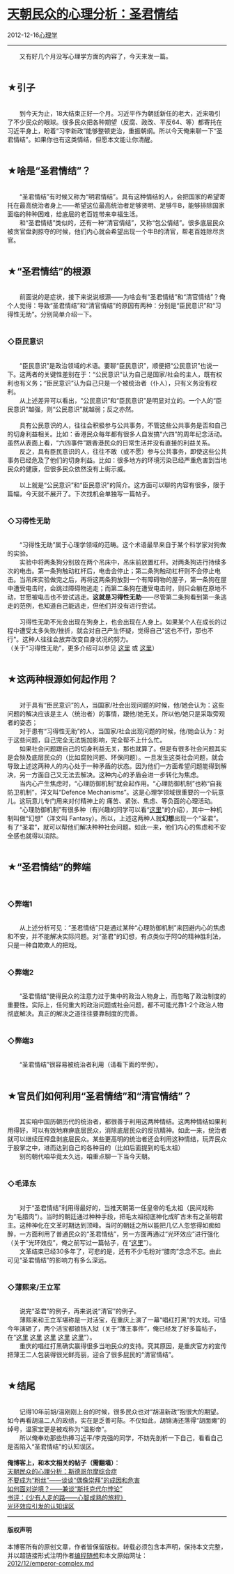 <!DOCTYPE html>
<html xmlns="http://www.w3.org/1999/xhtml" xml:lang="zh-CN">
<head>
<meta http-equiv="Content-Type" content="text/html; charset=utf-8" />
<meta name="generator" content="Python script by program.think@gmail.com" />
<meta name="provider" content="program-think.blogspot.com" />
<link type="text/css" rel="stylesheet" href="../../css/program-think.css" />
<title>天朝民众的心理分析：圣君情结 - 编程随想的博客</title>
</head>
<body>
<div id="main" style="width:100%;">
<h1><a href="../../index.md" title="回到首页">天朝民众的心理分析：圣君情结</a></h1>
<div class="post-info"><span class="date-header">2012-12-16</span><a href="../../tags/E5BF83E79086E5ADA6.md" class="tag">心理学</a> </div>
<hr>
<div class="post">
&#12288;&#12288;又有好几个月没写心理学方面的内容了，今天来发一篇。<br /><br /><h2>★引子</h2><br />&#12288;&#12288;到今天为止，18大结束正好一个月。习近平作为朝廷新任的老大，近来吸引了不少民众的眼球。很多民众把各种期望（反腐、政改、平反64、等）都寄托在习近平身上，盼着“习李新政”能够整顿吏治，重振朝纲。所以今天俺来聊一下“圣君情结”。如果你也有这类情结，但愿本文能让你清醒。<a name='more'></a><!--program-think--><br /><br /><h2>★啥是“圣君情结”？</h2><br />&#12288;&#12288;“圣君情结”有时候又称为“明君情结”。具有这种情结的人，会把国家的希望寄托在最高统治者身上——希望这位最高统治者足够贤明、足够牛B，能够排除国家面临的种种困难，给底层的老百姓带来幸福生活。<br />&#12288;&#12288;和“圣君情结”类似的，还有一种“清官情结”，又称“包公情结”。很多底层民众被贪官盘剥掠夺的时候，他们内心就会希望出现一个牛B的清官，帮老百姓除尽贪官。<br /><br /><h2>★“圣君情结”的根源</h2><br />&#12288;&#12288;前面说的是症状，接下来说说根源——为啥会有“圣君情结”和“清官情结”？俺个人觉得：导致“圣君情结”和“清官情结”的原因有两种：分别是“臣民意识”和“习得性无助”。分别简单介绍一下。<br /><br /><h3>◇臣民意识</h3><br />&#12288;&#12288;“臣民意识”是政治领域的术语。要聊“臣民意识”，顺便把“公民意识”也说一下。这两者的关键性差别在于：“公民意识”认为自己是国家/社会的主人，既有权利也有义务；“臣民意识”认为自己只是一个被统治者（仆人），只有义务没有权利。<br />&#12288;&#12288;从上述差异可以看出，“公民意识”和“臣民意识”是明显对立的。一个人的“臣民意识”越强，则“公民意识”就越弱；反之亦然。<br /><br />&#12288;&#12288;具有公民意识的人，往往会积极参与公共事务，不管这些公共事务是否和自己的切身利益相关。比如：香港民众每年都有很多人自发搞“六四”的周年纪念活动。虽然从表面上看，“六四事件”跟香港民众的日常生活并没有直接的利益关系。<br />&#12288;&#12288;反之，具有臣民意识的人，往往不敢（或不愿）参与公共事务，即使这些公共事务已经危及了他们的切身利益。比如：很多地方的环境污染已经严重危害到当地民众的健康，但很多民众依然没有上街示威。<br /><br />&#12288;&#12288;以上就是“公民意识”和“臣民意识”的简介。这方面可以聊的内容有很多，限于篇幅，今天就不展开了。下次找机会单独写一篇帖子。<br /><br /><h3>◇习得性无助</h3><br />&#12288;&#12288;“习得性无助”属于心理学领域的范畴。这个术语最早来自于某个科学家对狗做的实验。<br />&#12288;&#12288;实验中将两条狗分别放在两个吊床中，吊床前放置杠杆。对两条狗进行持续多次的电击。第一条狗触动杠杆后，电击会停止；第二条狗触动杠杆则不会停止电击。当吊床实验做完之后，再将这两条狗放到一个有障碍物的屋子，第一条狗在屋中遭受电击时，会跳过障碍物逃走；而第二条狗在遭受电击时，则只会躺在原地不动，甘愿被电击也不尝试逃走。<b>这就是习得性无助</b>——尽管第二条狗看到第一条逃走的范例，也知道自己能逃走，但他们并没有进行尝试。<br /><br />&#12288;&#12288;习得性无助不光会出现在狗身上，也会出现在人身上。如果某个人在成长的过程中遭受太多失败/挫折，就会对自己产生怀疑，觉得自己"这也不行，那也不行"。这种人往往会放弃改变自身状况的努力。<br />（关于“习得性无助”，更多介绍可以参见 <a href="https://zh.wikipedia.org/wiki/%E7%BF%92%E5%BE%97%E6%80%A7%E5%A4%B1%E5%8A%A9" target="_blank" rel="nofollow">这里</a> 或 <a href="http://baike.baidu.com/view/115884.htm" target="_blank" rel="nofollow">这里</a>）<br /><br /><h2>★这两种根源如何起作用？</h2><br />&#12288;&#12288;对于具有“臣民意识”的人，当国家/社会出现问题的时候，他/她会认为：这些问题的解决应该是主人（统治者）的事情，跟他/她无关。所以他/她只是采取旁观者的姿态；<br />&#12288;&#12288;对于患有“习得性无助”的人，当国家/社会出现问题的时候，他/她会认为：对于这些问题，自己完全无法施加影响，完全帮不上什么忙。<br />&#12288;&#12288;如果社会问题跟自己的切身利益无关，那也就算了。但是有很多社会问题其实是会殃及底层民众的（比如腐败问题、环保问题）。一旦发生这类社会问题，就会导致上述这两种人的内心处于一种矛盾的状态。因为他们一方面希望问题能得到解决，另一方面自己又无法去解决。这种内心的矛盾会进一步转化为焦虑。<br />&#12288;&#12288;当内心产生焦虑时，“心理防御机制”就会起作用。“心理防御机制”也称“自我防卫机制”，洋文叫“Defence Mechanisms”。这是心理学领域很重要的一个玩意儿。这玩意儿专门用来对付精神上的 痛苦、紧张、焦虑、等负面的心理活动。<br />&#12288;&#12288;“心理防御机制”有很多种（有兴趣的同学可以看“<a href="https://zh.wikipedia.org/wiki/%E5%BF%83%E7%90%86%E9%98%B2%E5%8D%AB%E6%9C%BA%E5%88%B6" target="_blank" rel="nofollow">这里</a>”的介绍），其中一种机制叫做“幻想”（洋文叫 Fantasy）。所以，上述这两种人就<b>幻想</b>出现一个“圣君”。有了“圣君”，就可以帮他们解决种种社会问题。如此一来，他们内心的焦虑和不安全感也就得以消除。<br /><br /><h2>★“圣君情结”的弊端</h2><br /><h3>◇弊端1</h3><br />&#12288;&#12288;从上述分析可见：“圣君情结”只是通过某种“心理防御机制”来回避内心的焦虑和不安，并不能解决实际问题。对“圣君”的幻想，有点类似于阿Q的精神胜利法，只是一种自欺欺人的把戏。<br /><br /><h3>◇弊端2</h3><br />&#12288;&#12288;“圣君情结”使得民众的注意力过于集中的政治人物身上，而忽略了政治制度的重要性。实际上，任何重大的政治问题或社会问题，都不可能光靠1-2个政治人物彻底解决。真正的解决之道往往要靠制度的完善。<br /><br /><h3>◇弊端3</h3><br />&#12288;&#12288;“圣君情结”很容易被统治者利用（请看下面的举例）。<br /><br /><h2>★官员们如何利用“圣君情结”和“清官情结”？</h2><br />&#12288;&#12288;其实咱中国历朝历代的统治者，都很善于利用这两种情结。这两种情结如果利用得好，可以有效地麻痹底层民众，消除底层民众的反抗精神。如此一来，统治者就可以继续压榨盘剥底层民众。某些更高明的统治者还会利用这种情结，玩弄民众于股掌之中，进而达到自己的各种目的（比如后面提到的毛太祖）<br />&#12288;&#12288;别的朝代咱毕竟太久远，咱重点聊一下当今天朝。<br /><br /><h3>◇毛泽东</h3><br />&#12288;&#12288;对于“圣君情结”利用得最好的，当推天朝第一任皇帝的毛太祖（民间戏称为“毛腊肉”）。当时的朝廷通过种种手段，把毛太祖彻底神化成旷古未有之圣明君主。这种神化在文革时期达到顶峰。当时的朝廷之所以能把几亿人忽悠得如痴如醉，一方面利用了普通民众的“圣君情结”，另一方面再通过“光环效应”进行强化（关于“光环效应”，俺之前写过一篇帖子，在“<a href="../../2009/05/halo-effect.md">这里</a>”）。<br />&#12288;&#12288;文革结束已经30多年了，可悲的是，还有不少毛粉对“腊肉”念念不忘。由此可见“圣君情结”的影响力有多么深远。<br /><br /><h3>◇薄熙来/王立军</h3><br />&#12288;&#12288;说完“圣君”的例子，再来说说“清官”的例子。<br />&#12288;&#12288;薄熙来和王立军堪称是一对活宝，在重庆上演了一幕“唱红打黑”的大戏。可惜今年演砸了，两个活宝都锒铛入狱（关于“薄王事件”，俺已经发了好多篇帖子，在“<a href="../../2012/09/bo-xilai-expelled-from-ccp.md">这里</a> <a href="../../2012/10/weekly-share-23.md">这里</a> <a href="../../2012/09/sentencing-of-wang-lijun.md">这里</a> <a href="../../2012/04/bo-xilai-purged-from-party-posts.md">这里</a> <a href="../../2012/03/bo-xilai-removed-chongqing-party-post.md">这里</a>”）。<br />&#12288;&#12288;重庆的唱红打黑确实赢得很多当地民众的支持。究其原因，是重庆官方的宣传把薄王二人包装得很光鲜亮丽，迎合了很多屁民的“清官情结”。<br /><br /><h2>★结尾</h2><br />&#12288;&#12288;记得10年前胡/温刚刚上台的时候，很多民众也对“胡温新政”抱很大的期望。如今再看胡温二人的政绩，实在是乏善可陈。不仅如此，胡锦涛还落得“胡面瘫”的绰号，温家宝更是被戏称为“温影帝”。<br />&#12288;&#12288;所以俺奉劝那些热捧习近平/李克强的同学，不妨先剖析一下自己，看看自己是否陷入“圣君情结”的认知误区。<br /><br /><b>俺博客上，和本文相关的帖子（需翻墙）</b>：<br /><a href="../../2012/06/stockholm-syndrome.md">天朝民众的心理分析：斯德哥尔摩综合症</a><br /><a href="../../2014/05/fans-and-idolatry.md">不要成为“粉丝”——谈谈“偶像崇拜”的成因和危害</a><br /><a href="../../2012/01/stockdale-paradox.md">如何面对逆境？——兼谈“斯托克代尔悖论”</a><br /><a href="../../2012/06/book-review-road-less-traveled.md">书评：《少有人走的路——心智成熟的旅程》</a><br /><a href="../../2009/05/halo-effect.md">光环效应引发的认知误区</a><div class="blogger-post-footer">
</div>
<hr>
<div class="copyright">
<h4>版权声明</h4>
本博客所有的原创文章，作者皆保留版权。转载必须包含本声明，保持本文完整，并以超链接形式注明作者<a href="mailto:program.think@gmail.com">编程随想</a>和本文原始网址：<br>
<a href="2012/12/emperor-complex.md">2012/12/emperor-complex.md</a>
</div>
</div>
</body>
</html>

